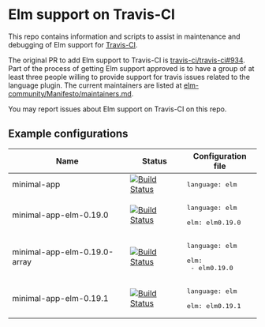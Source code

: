 # Elm support on Travis-CI

This repo contains information and scripts to assist in maintenance and debugging of Elm support for [Travis-CI](https://travis-ci.org).

The original PR to add Elm support to Travis-CI is [travis-ci/travis-ci#934](https://github.com/travis-ci/travis-build/pull/934).  Part of the process of getting Elm support approved is to have a group of at least three people willing to provide support for travis issues related to the language plugin.  The current maintainers are listed at [elm-community/Manifesto/maintainers.md](https://github.com/elm-community/Manifesto/blob/master/maintainers.md).

You may report issues about Elm support on Travis-CI on this repo.

## Example configurations
| Name | Status | Configuration file |
| ---- | ------ | ------------------ |
| minimal-app | [![Build Status](https://travis-ci.com/harrysarson/travis-ci.svg?branch=example-ci%2Fminimal-app)](https://travis-ci.com/harrysarson/travis-ci/branches) | <pre>language: elm</pre> |
| minimal-app-elm-0.19.0 | [![Build Status](https://travis-ci.com/harrysarson/travis-ci.svg?branch=example-ci%2Fminimal-app-elm-0.19.0)](https://travis-ci.com/harrysarson/travis-ci/branches) | <pre>language: elm<br/><br/>elm: elm0.19.0</pre> |
| minimal-app-elm-0.19.0-array | [![Build Status](https://travis-ci.com/harrysarson/travis-ci.svg?branch=example-ci%2Fminimal-app-elm-0.19.0-array)](https://travis-ci.com/harrysarson/travis-ci/branches) | <pre>language: elm<br/><br/>elm:<br/>  - elm0.19.0</pre> |
| minimal-app-elm-0.19.1 | [![Build Status](https://travis-ci.com/harrysarson/travis-ci.svg?branch=example-ci%2Fminimal-app-elm-0.19.1)](https://travis-ci.com/harrysarson/travis-ci/branches) | <pre>language: elm<br/><br/>elm: elm0.19.1</pre> |
